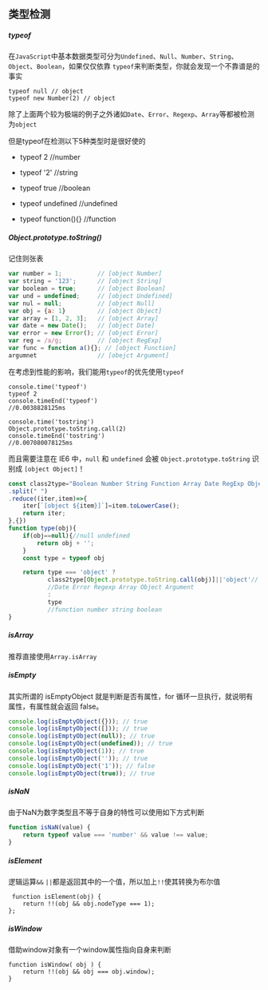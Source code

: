 ## 类型检测

##### typeof

在`JavaScript`中基本数据类型可分为`Undefined`、`Null`、`Number`、`String`、`Object`、`Boolean`，如果仅仅依靠  `typeof`来判断类型，你就会发现一个不靠谱是的事实
```
typeof null // object
typeof new Number(2) // object
```
除了上面两个较为极端的例子之外诸如`Date`、`Error`、`Regexp`、`Array`等都被检测为`object`

但是typeof在检测以下5种类型时是很好使的
 * typeof 2 //number

 * typeof '2' //string

 * typeof true //boolean

 * typeof undefined //undefined

 * typeof function(){} //function

##### Object.prototype.toString()

记住则张表
```js
var number = 1;          // [object Number]
var string = '123';      // [object String]
var boolean = true;      // [object Boolean]
var und = undefined;     // [object Undefined]
var nul = null;          // [object Null]
var obj = {a: 1}         // [object Object]
var array = [1, 2, 3];   // [object Array]
var date = new Date();   // [object Date]
var error = new Error(); // [object Error]
var reg = /a/g;          // [object RegExp]
var func = function a(){}; // [object Function]
argumnet                 // [obejct Argument]
```

在考虑到性能的影响，我们能用`typeof`的优先使用`typeof`
```
console.time('typeof')
typeof 2
console.timeEnd('typeof')
//0.0038828125ms

console.time('tostring')
Object.prototype.toString.call(2)
console.timeEnd('tostring')
//0.007080078125ms
```

而且需要注意在 IE6 中，`null` 和 `undefined` 会被 `Object.prototype.toString` 识别成 `[object Object]`！

```js
const class2type="Boolean Number String Function Array Date RegExp Object Error"
.split(" ")
.reduce((iter,item)=>{
    iter[`[object ${item}]`]=item.toLowerCase();
    return iter;
},{})
function type(obj){
    if(obj==null){//null undefined
        return obj + '';
    }
    const type = typeof obj

    return type === 'object' ?
           class2type[Object.prototype.toString.call(obj)]||'object'// ES6里的Map Set Symbol不在类型表里
           //Date Error Regexp Array Object Argument
           :
           type
           //function number string boolean
}
```

##### isArray
推荐直接使用`Array.isArray`


##### isEmpty
其实所谓的 isEmptyObject 就是判断是否有属性，for 循环一旦执行，就说明有属性，有属性就会返回 false。

```js
console.log(isEmptyObject({})); // true
console.log(isEmptyObject([])); // true
console.log(isEmptyObject(null)); // true
console.log(isEmptyObject(undefined)); // true
console.log(isEmptyObject(1)); // true
console.log(isEmptyObject('')); // true
console.log(isEmptyObject('1')); // false
console.log(isEmptyObject(true)); // true
```

##### isNaN
由于NaN为数字类型且不等于自身的特性可以使用如下方式判断
```js
function isNaN(value) {
    return typeof value === 'number' && value !== value;
}
```


##### isElement
逻辑运算`&&` `||`都是返回其中的一个值，所以加上`!!`使其转换为布尔值
```
 function isElement(obj) {
    return !!(obj && obj.nodeType === 1);
};
```


##### isWindow
借助window对象有一个window属性指向自身来判断
```
function isWindow( obj ) {
    return !!(obj && obj === obj.window);
}
```




